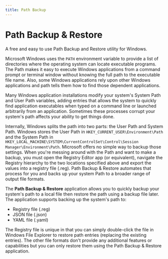 ```yaml
---
title: Path Backup
---
```


# Path Backup & Restore

A free and easy to use Path Backup and Restore utility for Windows. 

Microsoft Windows uses the `PATH` environment variable to provide a list of directories where the operating system can locate executable programs. The Path makes it easy to execute Windows applications from a command prompt or terminal window without knowing the full path to the executable file name. Also, some Windows applications rely upon other Windows applications and path tells them how to find those dependent applications.

Many Windows application installations modify your system's System Path and User Path variables, adding entries that allows the system to quickly find application executables when typed on a command line or launched arbitrarily from an application. Sometimes these processes corrupt your system's path affects your ability to get things done.

Internally, Windows splits the path into two parts: the User Path and System Path. Windows stores the User Path in `HKEY_CURRENT_USER\Environment\Path` and the System Path in `HKEY_LOCAL_MACHINE\SYSTEM\CurrentControlSet\Control\Session Manager\Environment\Path`. Microsoft offers no simple way to backup those settings. When you're messing around with the Path and want to make a backup, you must open the Registry Editor app (or equivalent), navigate the Registry hierarchy to the two locations specified above and export the values into a registry file (.reg). Path Backup & Restore automates that process for you and backs up your system Path to a broader range of output file formats.

The **Path Backup & Restore** application allows you to quickly backup your system's path to a local file then restore the path using a backup file later. The application supports backing up the system's path to:

+ Registry file (.reg)
+ JSON file (.json)
+ YAML file (.yaml)

The Registry file is unique in that you can simply double-click the file in Windows File Explorer to restore path entries (replacing the existing entries). The other file formats don't provide any additional features or capabilities but you can only restore them using the Path Backup & Restore application.
